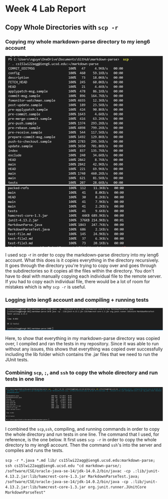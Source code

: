 # Week 4 Lab Report

## Copy Whole Directories with `scp -r`

### Copying my whole markdown-parse directory to my ieng6 account

![Image of copying directory to ieng6 account](labreport3pic1.png)
![Image of copying direction to ieng6 part 2](labreport3pic2.png)

I used scp -r in order to copy the markdown-parse directory into my ieng6 account. What this does is it copies everything in the directory recursively. It goes through the directory you're trying to copy over and goes through the subdirectories so it copies all the files within the directory. You don't have to deal with manually copying each individual file to the remote server. If you had to copy each individual file, there would be a lot of room for mistakes which is why `scp -r` is useful.

### Logging into ieng6 account and compiling + running tests

![Image of compiling and running in ieng6 account](labreport3pic3.PNG)

Here, to show that everything in my markdown-parse directory was copied over, I compiled and ran the tests in my repository. Since it was able to run without any issues, this shows that everything was copied over successfully including the lib folder which contains the .jar files that we need to run the JUnit tests.

### Combining `scp`, `;`, and `ssh` to copy the whole directory and run tests in one line

![Image of command to do everything](labreport3pic4.PNG)

I combined the `scp`,`ssh`, compiling, and running commands in order to copy the whole directory and run tests in one line. The command that I used, for reference, is the one below. It first uses `scp -r` in order to copy the whole directory to my ieng6 account. Then the command `ssh`'s into the server and compiles and runs the tests. 

`scp -r *.java *.md lib/ cs15lwi22aqg@ieng6.ucsd.edu:markdown-parse; ssh cs15lwi22aqg@ieng6.ucsd.edu "cd markdown-parse/; /software/CSE/oracle-java-se-14/jdk-14.0.2/bin/javac -cp .:lib/junit-4.13.2.jar:lib/hamcrest-core-1.3.jar MarkdownParseTest.java; /software/CSE/oracle-java-se-14/jdk-14.0.2/bin/java -cp .:lib/junit-4.13.2.jar:lib/hamcrest-core-1.3.jar org.junit.runner.JUnitCore MarkdownParseTest"`